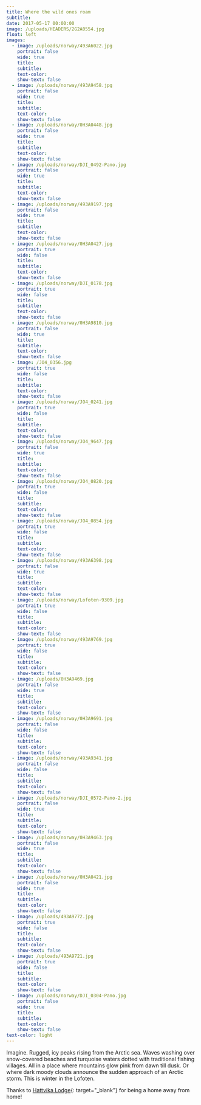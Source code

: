 ```yaml
---
title: Where the wild ones roam
subtitle:
date: 2017-05-17 00:00:00
image: /uploads/HEADERS/2G2A0554.jpg
float: left
images:
  - image: /uploads/norway/493A6022.jpg
    portrait: false
    wide: true
    title:
    subtitle:
    text-color:
    show-text: false
  - image: /uploads/norway/493A9458.jpg
    portrait: false
    wide: true
    title:
    subtitle:
    text-color:
    show-text: false
  - image: /uploads/norway/0H3A0448.jpg
    portrait: false
    wide: true
    title:
    subtitle:
    text-color:
    show-text: false
  - image: /uploads/norway/DJI_0492-Pano.jpg
    portrait: false
    wide: true
    title:
    subtitle:
    text-color:
    show-text: false
  - image: /uploads/norway/493A9197.jpg
    portrait: false
    wide: true
    title:
    subtitle:
    text-color:
    show-text: false
  - image: /uploads/norway/0H3A0427.jpg
    portrait: true
    wide: false
    title:
    subtitle:
    text-color:
    show-text: false
  - image: /uploads/norway/DJI_0178.jpg
    portrait: true
    wide: false
    title:
    subtitle:
    text-color:
    show-text: false
  - image: /uploads/norway/0H3A9810.jpg
    portrait: false
    wide: true
    title:
    subtitle:
    text-color:
    show-text: false
  - image: /JO4_0356.jpg
    portrait: true
    wide: false
    title:
    subtitle:
    text-color:
    show-text: false
  - image: /uploads/norway/JO4_0241.jpg
    portrait: true
    wide: false
    title:
    subtitle:
    text-color:
    show-text: false
  - image: /uploads/norway/JO4_9647.jpg
    portrait: false
    wide: true
    title:
    subtitle:
    text-color:
    show-text: false
  - image: /uploads/norway/JO4_0820.jpg
    portrait: true
    wide: false
    title:
    subtitle:
    text-color:
    show-text: false
  - image: /uploads/norway/JO4_0854.jpg
    portrait: true
    wide: false
    title:
    subtitle:
    text-color:
    show-text: false
  - image: /uploads/norway/493A6398.jpg
    portrait: false
    wide: true
    title:
    subtitle:
    text-color:
    show-text: false
  - image: /uploads/norway/Lofoten-9309.jpg
    portrait: true
    wide: false
    title:
    subtitle:
    text-color:
    show-text: false
  - image: /uploads/norway/493A9769.jpg
    portrait: true
    wide: false
    title:
    subtitle:
    text-color:
    show-text: false
  - image: /uploads/0H3A9469.jpg
    portrait: false
    wide: true
    title:
    subtitle:
    text-color:
    show-text: false
  - image: /uploads/norway/0H3A9691.jpg
    portrait: false
    wide: false
    title:
    subtitle:
    text-color:
    show-text: false
  - image: /uploads/norway/493A9341.jpg
    portrait: false
    wide: false
    title:
    subtitle:
    text-color:
    show-text: false
  - image: /uploads/norway/DJI_0572-Pano-2.jpg
    portrait: false
    wide: true
    title:
    subtitle:
    text-color:
    show-text: false
  - image: /uploads/norway/0H3A9463.jpg
    portrait: false
    wide: true
    title:
    subtitle:
    text-color:
    show-text: false
  - image: /uploads/norway/0H3A0421.jpg
    portrait: false
    wide: true
    title:
    subtitle:
    text-color:
    show-text: false
  - image: /uploads/493A9772.jpg
    portrait: true
    wide: false
    title:
    subtitle:
    text-color:
    show-text: false
  - image: /uploads/493A9721.jpg
    portrait: true
    wide: false
    title:
    subtitle:
    text-color:
    show-text: false
  - image: /uploads/norway/DJI_0304-Pano.jpg
    portrait: false
    wide: true
    title:
    subtitle:
    text-color:
    show-text: false
text-color: light
---
```


Imagine. Rugged, icy peaks rising from the Arctic sea. Waves washing over snow-covered beaches and turquoise waters dotted with traditional fishing villages. All in a place where mountains glow pink from dawn till dusk. Or where dark moody clouds announce the sudden approach of an Arctic storm. This is winter in the Lofoten.

Thanks to&nbsp;[Hattvika Lodge](https://www.hattvikalodge.no){: target="_blank"} for being a home away from home\!